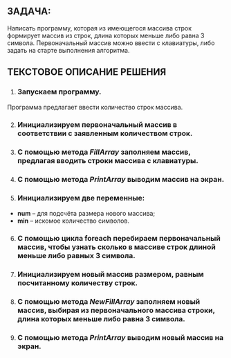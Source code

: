 ## ЗАДАЧА:
Написать программу, которая из имеющегося массива строк формирует массив из строк, длина которых меньше либо равна 3 символа. Первоначальный массив можно ввести с клавиатуры, либо задать на старте выполнения алгоритма.

## ТЕКСТОВОЕ ОПИСАНИЕ РЕШЕНИЯ

1. ### Запускаем программу.

Программа предлагает ввести количество строк массива.

2. ### Инициализируем первоначальный массив в соответствии с заявленным количеством строк.

3. ### С помощью метода ***FillArray*** заполняем массив, предлагая вводить строки массива с клавиатуры.

4. ### С помощью метода _**PrintArray**_ выводим массив на экран.

5. ### Инициализируем две переменные:
+ **num** – для подсчёта размера нового массива; 
+ **min** – искомое количество символов.

6. ### С помощью цикла **foreach** перебираем первоначальный массив, чтобы узнать сколько в массиве строк длиной меньше либо равных 3 символа.

7. ### Инициализируем новый массив размером, равным посчитанному количеству строк.

8. ### С помощью метода ***NewFillArray*** заполняем новый массив, выбирая из первоначального массива строки, длина которых меньше либо равна 3 символа.

9. ### С помощью метода _**PrintArray**_ выводим новый массив на экран.